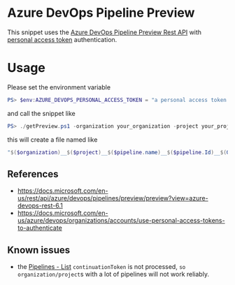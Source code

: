 # Azure DevOps Pipeline Preview

This snippet uses the [Azure DevOps Pipeline Preview Rest API](https://docs.microsoft.com/en-us/rest/api/azure/devops/pipelines/preview/preview?view=azure-devops-rest-6.1) with [personal access token](https://docs.microsoft.com/en-us/azure/devops/organizations/accounts/use-personal-access-tokens-to-authenticate) authentication.


# Usage
Please set the environment variable

```Powershell
PS> $env:AZURE_DEVOPS_PERSONAL_ACCESS_TOKEN = "a personal access token with Build(read) permissions"
```

and call the snippet like
```Powershell
PS> ./getPreview.ps1 -organization your_organization -project your_project -pipelineName your_pipeline_name
```

this will create a file named like

```Powershell
"$($organization)__$($project)__$($pipeline.name)__$($pipeline.Id)__$(Get-Date -Format "yyyyMMdd__HHmmss").yaml"
```

## References
- https://docs.microsoft.com/en-us/rest/api/azure/devops/pipelines/preview/preview?view=azure-devops-rest-6.1
- https://docs.microsoft.com/en-us/azure/devops/organizations/accounts/use-personal-access-tokens-to-authenticate


## Known issues
- the [Pipelines - List](https://docs.microsoft.com/en-us/rest/api/azure/devops/pipelines/pipelines/list?view=azure-devops-rest-6.1) `continuationToken` is not processed, `so organization/project`s with a lot of pipelines will not work reliably.